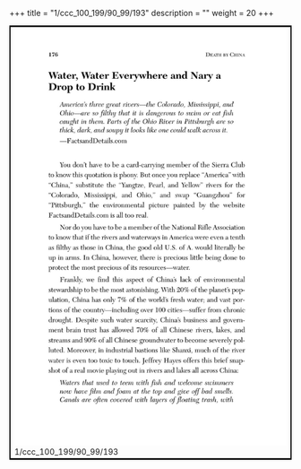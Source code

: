 +++
title = "1/ccc_100_199/90_99/193"
description = ""
weight = 20
+++

<table style="border:2px solid black;max-width:800px;max-height:800px;" 
><tr><td><img class="center-fit-jpg"
src="/jpg_/out_jpg_dbc_193.jpg"  >1/ccc_100_199/90_99/193</img></td></tr></table>